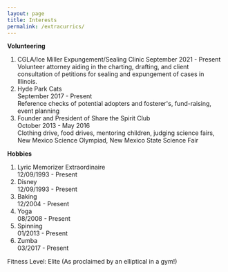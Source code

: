 ```yaml
---
layout: page
title: Interests
permalink: /extracurrics/
---
```

  
**Volunteering**  
1. CGLA/Ice Miller Expungement/Sealing Clinic
September 2021 - Present
Volunteer attorney aiding in the charting, drafting, and client consultation of petitions for sealing and expungement of cases in Illinois.
2. Hyde Park Cats   
September 2017 - Present   
Reference checks of potential adopters and fosterer's, fund-raising,
event planning
3. Founder and President of Share the Spirit Club  
October 2013 - May 2016   
Clothing drive, food drives, mentoring children, judging science fairs,
New Mexico Science Olympiad, New Mexico State Science Fair  

**Hobbies**  
1. Lyric Memorizer Extraordinaire  
12/09/1993 - Present  
2. Disney           
12/09/1993 - Present
3. Baking  
12/2004 - Present    
4. Yoga  
08/2008 - Present     
5. Spinning  
01/2013 - Present  
6. Zumba   
03/2017 - Present

Fitness Level: Elite (As proclaimed by an elliptical in a gym!)
 


